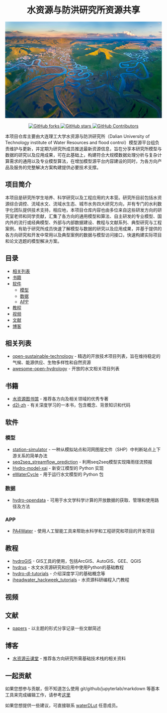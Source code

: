 <h1 align="center">水资源与防洪研究所资源共享</h1>
<div align="center">
  <a>
    <img src="1.png" height="310">
  </a>
 
  <p align="center">
      <a href="https://github.com/iHeadWater/WaterResources/forks">
        <img alt="GitHub forks" src="https://img.shields.io/github/forks/iHeadWATER/WaterResources?style=social" />
      <a href="https://github.com/iHeadWater/WaterResources/stargazers">
        <img alt="GitHub stars" src="https://img.shields.io/github/stars/iHeadWater/WaterResources?style=social" />
      </a>
      <a href="https://github.com/iHeadWater/WaterResources/graphs/contributors">
        <img alt="GitHub Contributors" src="https://img.shields.io/github/contributors/iHeadWater/WaterResources?style=social" />
      </a>
     </p>

  </p>
</div>    
本项目仓库主要由大连理工大学水资源与防洪研究所（Dalian University of Technology institute of Water Resources and flood control）模型源平台组负责维护与更新，并定期为研究所成员推送最新资源信息，旨在分享本研究所模型与数据的研究以及应用成果，可在此基础上，构建符合大规模数据处理分析与复杂计算需求的通用以及专业模型算法，在增加模型源平台内容建设的同时，为各方向产品及服务的完整解决方案构建提供必要技术支撑。
  
## 项目简介

本项目是研究所学生培养、科学研究以及工程应用的大本营。研究所目前包括水资源综合调控、流域水文、流域水生态、城市水务四大研究方向，并有专门的水利数字化团队提供技术支持，相应地，本项目仓库内容也由多位来自这些研发方向的研究室老师和同学贡献，汇集了各方向的通用模型和算法、自主研发的专业模型、国内外的流行或经典模型、外部与内部数据建设、教程与文献系列、典型研究与工程案例，有助于研究所成员快速了解模型与数据的研究以及应用成果，并基于提供的各方向研究和开发中常用以及典型案例的数据与模型访问接口，快速构建实际项目和论文选题的模型解决方案。

## 目录

- [相关列表](#相关列表)
- [书籍](#书籍)
- [软件](#软件)
  - [模型](#模型)
  - [数据](#数据)
  - [APP](#APP)
- [教程](#教程)
- [视频](#视频)
- [文献](#文献)
- [博客](#博客)

## 相关列表
- [open-sustainable-technology](https://github.com/iHeadWater/open-sustainable-technology) - 精选的开放技术项目列表，旨在维持稳定的气候、能源供应、生物多样性和自然资源
- [awesome-open-hydrology](https://github.com/iHeadWater/awesome-open-hydrology) - 开放的水文相关项目列表

## 书籍
- [水资源图书馆](https://github.com/iHeadWater/WaterResources/blob/master/WaterResourcesBooks.md) - 推荐各方向及相关领域的优秀专著
- [d2l-zh](https://github.com/iHeadWater/d2l-zh) - 有关深度学习的一本书，包含概念、背景知识和代码

## 软件

### 模型
- [station-simulator](https://github.com/iHeadWater/station-simulator) - 一种从模拟站点和河网图层文件（SHP）中判断站点上下游关系的简单办法
- [seq2seq_streamflow_prediction](https://github.com/iHeadWater/seq2seq_streamflow_prediction) - 利用seq2seq模型实现降雨径流预报
- [Hydro-model-xaj](https://github.com/iHeadWater/hydro-model-xaj) - 新安江模型的 Python 实现
- [eWaterCycle](https://github.com/iHeadWater/ewatercycle) - 用于运行水文模型的 Python 包

### 数据
- [hydro-opendata](https://github.com/iHeadWater/hydro-opendata/tree/main) - 可用于水文学科学计算的开放数据的获取、管理和使用路径及方法

### APP
- [PA4Water](https://github.com/iHeadWater/PA4Water) - 使用人工智能工具来帮助水科学和工程研究和项目的开发项目

## 教程
- [hydroGIS](https://github.com/iHeadWater/hydroGIS) - GIS工具的使用，包括ArcGIS、AutoGIS、GEE、QGIS
- [hydrus](https://github.com/waterDLut/hydrus) - 水文水资源研究和应用中使用Python的基础教程
- [hydro-dl-tutorials](https://github.com/waterDLut/hydro-dl-basic) - 介绍深度学习的基础概念等
- [iheadwater_hackweek_tutorials](https://github.com/iHeadWater/iheadwater_hackweek_tutorials) - 水资源科研编程入门教程

## 视频


## 文献
- [papers](https://github.com/iHeadWater/WaterResources/tree/master/papers) - 以主题的形式分享记录一些文献简述

## 博客
- [水资源云课堂](https://github.com/iHeadWater/WaterResources/blob/be1024c24cf5956bc5a3a4d6ff5aab2b22d1fe9b/WaterResourcesWeb.md) - 推荐各方向研究所需基础技术栈的相关资料
## 一起贡献

如果您想参与贡献，但不知道怎么使用 git/github/jupyterlab/markdown 等基本工具来完成编辑工作，请参考[这里](https://github.com/waterDLut/WaterResources/blob/master/tools/writing-tool.md)

如果您想提供一些建议，可直接联系 [waterDLut](https://github.com/waterDLut) 任意成员。
